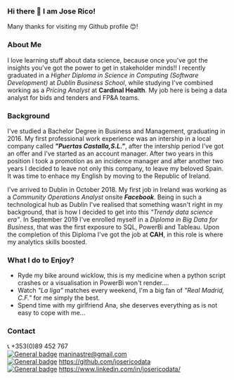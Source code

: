 ### Hi there 👋 I am Jose Rico!
Many thanks for visiting my Github profile 😊!

### About Me
I love learning stuff about data science, because once you've got the insights you've got the power to get in stakeholder minds!! I recently graduated in a *Higher Diploma in Science in Computing (Software Development)* at *Dublin Business School*, while studying I've combined working as a *Pricing Analyst* at **Cardinal Health**. My job here is being a data analyst for bids and tenders and FP&A teams.

### Background

I've studied a Bachelor Degree in Business and Management, graduating in 2016. My first professional work experience was an intership in a local company called ***"Puertas Castalla,S.L."***, after the intership period I've got an offer and I've started as an account manager. After two years in this position I took a promotion as an incidence manager and after another two years I decided to leave not only this company, to leave my beloved Spain. It was time to enhace my English by moving to the Republic of Ireland.

I've arrived to Dublin in October 2018. My first job in Ireland was working as a *Community Operations Analyst* onsite ***Facebook***.
Being in such a technological hub as Dublin I've realised that something wasn't right in my background, that is how I decided to get into this *"Trendy data science era"*. In September 2019 I've enrolled myself in a *Diploma in Big Data for Business*, that was the first exposure to SQL, PowerBi and Tableau. Upon the completion of this Diploma I've got the job at **CAH**, in this role is where my analytics skills boosted.

### What I do to Enjoy?
- Ryde my bike around wicklow, this is my medicine when a python script crashes or a visualisation in PowerBi won't render....
- Watch *"La liga"* matches every weekend, I'm a big fan of *"Real Madrid, C.F."* for me simply the best.
- Spend time with my girlfriend Ana, she deserves everything as is not easy to cope with me...

### Contact
📞 +353(0)89 452 767  
[![General badge](
https://img.shields.io/badge/Gmail-D14836?style=for-the-badge&logo=gmail&logoColor=white)](https://shields.io/) maninastre@gmail.com   
[![General badge](https://img.shields.io/badge/website-000000?style=for-the-badge&logo=About.me&logoColor=white)](https://shields.io/) https://github.com/josericodata  
[![General badge](https://img.shields.io/badge/LinkedIn-0077B5?style=for-the-badge&logo=linkedin&logoColor=white)](https://shields.io/) https://www.linkedin.com/in/josericodata/


<!--
**josericodata/josericodata** is a ✨ _special_ ✨ repository because its `README.md` (this file) appears on your GitHub profile.

Here are some ideas to get you started:

- 🔭 I’m currently working on ...
- 🌱 I’m currently learning ...
- 👯 I’m looking to collaborate on ...
- 🤔 I’m looking for help with ...
- 💬 Ask me about ...
- 📫 How to reach me: ...
- 😄 Pronouns: ...
- ⚡ Fun fact: ...
-->

